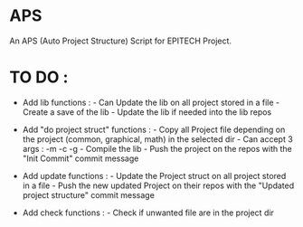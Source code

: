 # APS
An APS (Auto Project Structure) Script for EPITECH Project.


# TO DO :
- Add lib functions :
                        - Can Update the lib on all project stored in a file
                        - Create a save of the lib
                        - Update the lib if needed into the lib repos

- Add "do project struct" functions :
                        - Copy all Project file depending on the project (common, graphical, math) in the selected dir
                        - Can accept 3 args : -m -c -g
                        - Compile the lib
                        - Push the project on the repos with the "Init Commit" commit message

- Add update functions :
                        - Update the Project struct on all project stored in a file
                        - Push the new updated Project on their repos with the "Updated project structure" commit message

- Add check functions :
                        - Check if unwanted file are in the project dir